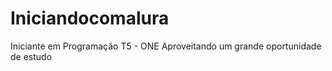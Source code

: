 # Iniciandocomalura
Iniciante em Programação T5 - ONE
Aproveitando um grande oportunidade de estudo
